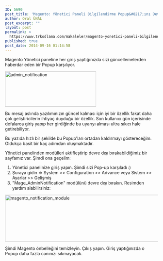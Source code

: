 ```yaml
---
ID: 5690
post_title: 'Magento: Yönetici Paneli Bilgilendirme Popup&#8217;ını Devre Dışı Bırakma'
author: Oral ÜNAL
post_excerpt: ""
layout: post
permalink: >
  https://www.trkodlama.com/makaleler/magento-yonetici-paneli-bilgilendirme-popupini-devre-disi-birakma-5690.html
published: true
post_date: 2014-09-16 01:14:58
---
```

Magento Yönetici paneline her giriş yaptığınızda sizi güncellemelerden haberdar eden bir Popup karşılıyor.

<a href="http://www.trkodlama.com/wp-content/uploads/2014/09/admin_notification.jpg"><img class="aligncenter size-medium wp-image-5691" src="http://www.trkodlama.com/wp-content/uploads/2014/09/admin_notification-300x116.jpg" alt="admin_notification" width="300" height="116" /></a>

Bu mesaj aslında yazılımınızın güncel kalması için iyi bir özellik fakat daha çok geliştiricilerin ihtiyaç duyduğu bir özellik. Son kullanıcı gün içerisinde defalarca giriş yapıp her girdiğinde bu uyarıyı alması ultra sıkıcı hale getirebiliyor.

Bu yazıda hızlı bir şekilde bu Popup'ları ortadan kaldırmayı göstereceğim. Oldukça basit bir kaç adımdan oluşmaktadır.

Yönetici panelinden modülleri aktifleştirip devre dışı bırakabildiğimiz bir sayfamız var. Şimdi ona geçelim:
<ol>
	<li>Yönetici panelinize giriş yapın. Şimdi sizi Pop-up karşıladı :)</li>
	<li>Şuraya gidin =&gt; System &gt;&gt; Configuration &gt;&gt; Advance veya Sistem &gt;&gt; Ayarlar &gt;&gt; Gelişmiş</li>
	<li>"Mage_AdminNotification" modülünü devre dışı bırakın. Resimden yardım alabilirsiniz:</li>
</ol>
<img class="aligncenter size-full wp-image-5692" src="http://www.trkodlama.com/wp-content/uploads/2014/09/magento_notification_module.jpg" alt="magento_notification_module" width="557" height="154" />

Şimdi Magento önbelleğini temizleyin. Çıkış yapın. Giriş yaptığınızda o Popup daha fazla canınızı sıkmayacak.